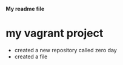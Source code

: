 **My readme file**
# my vagrant project
* created a new repository called zero day
* created a file
